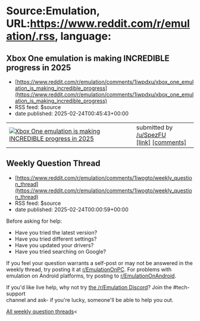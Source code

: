 # Source:Emulation, URL:https://www.reddit.com/r/emulation/.rss, language:

## Xbox One emulation is making INCREDIBLE progress in 2025
 - [https://www.reddit.com/r/emulation/comments/1iwpdxu/xbox_one_emulation_is_making_incredible_progress](https://www.reddit.com/r/emulation/comments/1iwpdxu/xbox_one_emulation_is_making_incredible_progress)
 - RSS feed: $source
 - date published: 2025-02-24T00:45:43+00:00

<table> <tr><td> <a href="https://www.reddit.com/r/emulation/comments/1iwpdxu/xbox_one_emulation_is_making_incredible_progress/"> <img src="https://external-preview.redd.it/9wiLDAFhmaC_ZzBSwuiKzo5X6qnpB_po-swhnEWWYwo.jpg?width=320&amp;crop=smart&amp;auto=webp&amp;s=7107a14961508511e49f56f36f7b2f720573a93a" alt="Xbox One emulation is making INCREDIBLE progress in 2025" title="Xbox One emulation is making INCREDIBLE progress in 2025" /> </a> </td><td> &#32; submitted by &#32; <a href="https://www.reddit.com/user/SpezFU"> /u/SpezFU </a> <br/> <span><a href="https://youtu.be/DXSEhCQxqEQ?si=egCnIxAQS5Wbed8h">[link]</a></span> &#32; <span><a href="https://www.reddit.com/r/emulation/comments/1iwpdxu/xbox_one_emulation_is_making_incredible_progress/">[comments]</a></span> </td></tr></table>

## Weekly Question Thread
 - [https://www.reddit.com/r/emulation/comments/1iwogto/weekly_question_thread](https://www.reddit.com/r/emulation/comments/1iwogto/weekly_question_thread)
 - RSS feed: $source
 - date published: 2025-02-24T00:00:59+00:00

<!-- SC_OFF --><div class="md"><p>Before asking for help:</p> <ul> <li>Have you tried the latest version?</li> <li>Have you tried different settings?</li> <li>Have you updated your drivers?</li> <li>Have you tried searching on Google?</li> </ul> <p>If you feel your question warrants a self-post or may not be answered in the weekly thread, try posting it at <a href="https://www.reddit.com/r/EmulationOnPC/">r/EmulationOnPC</a>. For problems with emulation on Android platforms, try posting to <a href="https://www.reddit.com/r/EmulationOnAndroid/">r/EmulationOnAndroid</a>.</p> <p>If you&#39;d like live help, why not try <a href="https://discord.gg/ew4SQuG">the /r/Emulation Discord</a>? Join the #tech-support<br/> channel and ask- if you&#39;re lucky, someone&#39;ll be able to help you out.</p> <p><a href="https://www.reddit.com/r/emulation/search?restrict_sr=on&amp;sort=new&amp;t=all&amp;q=title%3A%22Weekly+question+thread%22+author%3A%22AutoModerator%22">All weekly question threads</a><

